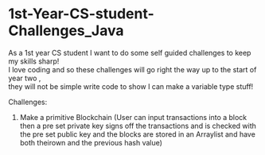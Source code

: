 # 1st-Year-CS-student-Challenges_Java
As a 1st year CS student I want to do some self guided challenges to keep my skills sharp!                                                                                                  
I love coding and so these challenges will go right the way up to the start of year two ,                                                             
they will not be simple write code to show I can make a variable type stuff!

Challenges:
1. Make a primitive Blockchain (User can input transactions into a block then a pre set private key signs off the transactions and is checked with the pre set public key and the blocks are stored in an Arraylist and have both theirown and the previous hash value)
